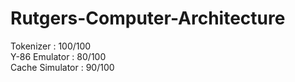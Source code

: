 # Rutgers-Computer-Architecture

Tokenizer : 100/100 <br />
Y-86 Emulator : 80/100 <br />
Cache Simulator : 90/100 
